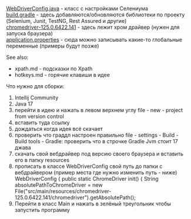 [WebDriverConfig.java](src%2Fmain%2Fjava%2Fcom%2Fjohnlord%2Fselenium_vskcorp%2Fconfig%2FWebDriverConfig.java) - класс с настройками Селениума  
[build.gradle](build.gradle) - здесь добавляются/обновляются библиотеки по проекту (Selenium, Junit, TestNG, Rest Assured и другие)  
[chromedriver-125.0.6422.141](src%2Fmain%2Fresources%2Fchromedriver-125.0.6422.141) - здесь лежит хром драйвер (нужен для запуска браузера)  
[application.properties](src%2Fmain%2Fresources%2Fapplication.properties) - сюда можно записывать какие-то глобальные переменные (примеры будут позже)

See also:
- xpath.md - подсказки по Xpath
- hotkeys.md - горячие клавиши в идее

Что нужно для сборки:  
1) Intellij Community
2) Java 17  
3) перейти в идею и нажать в левом верхнем углу file - new - project from version control  
4) вставить туда ссылку
5) дождаться когда идея всё скачает
6) проверить что граддл настроен правильно file - settings - Build - Build tools - Gradle: проверить что в строчке Gradle Jvm стоит 17 джава
7) скачать свой вебдрайвер под версию своего браузера и вставить его в папку resources
8) прописать в классе WebDriverConfig свой путь до папки с вебдрайвером (пример места где нужно изменить путь - ниже)
   WebDriverConfig {
   public static ChromeDriver init() {
   String absolutePathToChromeDriver =
   new File("src/main/resources/chromedriver-125.0.6422.141/chromedriver").getAbsolutePath();
9) Перейти в класс Main и нажать в зелёный треугольник чтобы запустить программу
